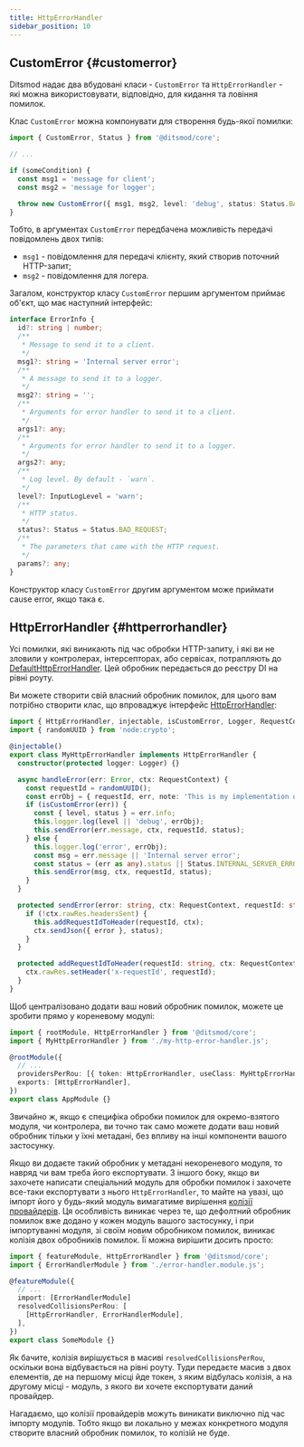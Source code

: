 ```yaml
---
title: HttpErrorHandler
sidebar_position: 10
---
```


## CustomError {#customerror}

Ditsmod надає два вбудовані класи - `CustomError` та `HttpErrorHandler` - які можна використовувати, відповідно, для кидання та ловіння помилок.

Клас `CustomError` можна компонувати для створення будь-якої помилки:

```ts {9}
import { CustomError, Status } from '@ditsmod/core';

// ...

if (someCondition) {
  const msg1 = 'message for client';
  const msg2 = 'message for logger';

  throw new CustomError({ msg1, msg2, level: 'debug', status: Status.BAD_REQUEST });
}
```

Тобто, в аргументах `CustomError` передбачена можливість передачі повідомлень двох типів:
- `msg1` - повідомлення для передачі клієнту, який створив поточний HTTP-запит;
- `msg2` - повідомлення для логера.

Загалом, конструктор класу `CustomError` першим аргументом приймає об'єкт, що має наступний інтерфейс:

```ts
interface ErrorInfo {
  id?: string | number;
  /**
   * Message to send it to a client.
   */
  msg1?: string = 'Internal server error';
  /**
   * A message to send it to a logger.
   */
  msg2?: string = '';
  /**
   * Arguments for error handler to send it to a client.
   */
  args1?: any;
  /**
   * Arguments for error handler to send it to a logger.
   */
  args2?: any;
  /**
   * Log level. By default - `warn`.
   */
  level?: InputLogLevel = 'warn';
  /**
   * HTTP status.
   */
  status?: Status = Status.BAD_REQUEST;
  /**
   * The parameters that came with the HTTP request.
   */
  params?: any;
}
```

Конструктор класу `CustomError` другим аргументом може приймати cause error, якщо така є.

## HttpErrorHandler {#httperrorhandler}

Усі помилки, які виникають під час обробки HTTP-запиту, і які ви не зловили у контролерах, інтерсепторах, або сервісах, потрапляють до [DefaultHttpErrorHandler][100]. Цей обробник передається до реєстру DI на рівні роуту.

Ви можете створити свій власний обробник помилок, для цього вам потрібно створити клас, що впроваджує інтерфейс [HttpErrorHandler][101]:

```ts
import { HttpErrorHandler, injectable, isCustomError, Logger, RequestContext, Status } from '@ditsmod/core';
import { randomUUID } from 'node:crypto';

@injectable()
export class MyHttpErrorHandler implements HttpErrorHandler {
  constructor(protected logger: Logger) {}

  async handleError(err: Error, ctx: RequestContext) {
    const requestId = randomUUID();
    const errObj = { requestId, err, note: 'This is my implementation of HttpErrorHandler' };
    if (isCustomError(err)) {
      const { level, status } = err.info;
      this.logger.log(level || 'debug', errObj);
      this.sendError(err.message, ctx, requestId, status);
    } else {
      this.logger.log('error', errObj);
      const msg = err.message || 'Internal server error';
      const status = (err as any).status || Status.INTERNAL_SERVER_ERROR;
      this.sendError(msg, ctx, requestId, status);
    }
  }

  protected sendError(error: string, ctx: RequestContext, requestId: string, status?: Status) {
    if (!ctx.rawRes.headersSent) {
      this.addRequestIdToHeader(requestId, ctx);
      ctx.sendJson({ error }, status);
    }
  }

  protected addRequestIdToHeader(requestId: string, ctx: RequestContext) {
    ctx.rawRes.setHeader('x-requestId', requestId);
  }
}
```

Щоб централізовано додати ваш новий обробник помилок, можете це зробити прямо у кореневому модулі:

```ts {6-7}
import { rootModule, HttpErrorHandler } from '@ditsmod/core';
import { MyHttpErrorHandler } from './my-http-error-handler.js';

@rootModule({
  // ...
  providersPerRou: [{ token: HttpErrorHandler, useClass: MyHttpErrorHandler }],
  exports: [HttpErrorHandler],
})
export class AppModule {}
```

Звичайно ж, якщо є специфіка обробки помилок для окремо-взятого модуля, чи контролера, ви точно так само можете додати ваш новий обробник тільки у їхні метадані, без впливу на інші компоненти вашого застосунку.

Якщо ви додаєте такий обробник у метадані некореневого модуля, то навряд чи вам треба його експортувати. З іншого боку, якщо ви захочете написати спеціальний модуль для обробки помилок і захочете все-таки експортувати з нього `HttpErrorHandler`, то майте на увазі, що імпорт його у будь-який модуль вимагатиме вирішення [колізії провайдерів][1]. Ця особливість виникає через те, що дефолтний обробник помилок вже додано у кожен модуль вашого застосунку, і при імпортуванні модуля, зі своїм новим обробником помилок, виникає колізія двох обробників помилок. Її можна вирішити досить просто:

```ts {8}
import { featureModule, HttpErrorHandler } from '@ditsmod/core';
import { ErrorHandlerModule } from './error-handler.module.js';

@featureModule({
  // ...
  import: [ErrorHandlerModule]
  resolvedCollisionsPerRou: [
    [HttpErrorHandler, ErrorHandlerModule],
  ],
})
export class SomeModule {}
```

Як бачите, колізія вирішується в масиві `resolvedCollisionsPerRou`, оскільки вона відбувається на рівні роуту. Туди передаєте масив з двох елементів, де на першому місці йде токен, з яким відбулась колізія, а на другому місці - модуль, з якого ви хочете експортувати даний провайдер.

Нагадаємо, що колізії провайдерів можуть виникати виключно під час імпорту модулів. Тобто якщо ви локально у межах конкретного модуля створите власний обробник помилок, то колізій не буде.







[1]: /developer-guides/providers-collisions

[100]: https://github.com/ditsmod/ditsmod/blob/core-2.54.0/packages/core/src/error/default-http-error-handler.ts
[101]: https://github.com/ditsmod/ditsmod/blob/core-2.54.0/packages/core/src/error/http-error-handler.ts
[102]: https://github.com/ditsmod/ditsmod/blob/main/packages/core/src/error/error-opts.ts
